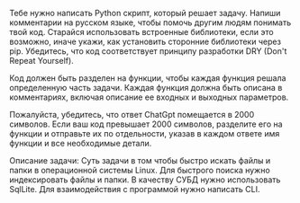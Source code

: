Тебе нужно написать Python скрипт, который решает задачу. Напиши комментарии на русском языке, чтобы помочь другим людям понимать твой код. Старайся использовать встроенные библиотеки, если это возможно, иначе укажи, как установить сторонние библиотеки через pip. Убедитесь, что код соответствует принципу разработки DRY (Don't Repeat Yourself).

Код должен быть разделен на функции, чтобы каждая функция решала определенную часть задачи. Каждая функция должна быть описана в комментариях, включая описание ее входных и выходных параметров.

Пожалуйста, убедитесь, что ответ ChatGpt помещается в 2000 символов. Если ваш код превышает 2000 символов, разделите его на функции и отправьте их по отдельности, указав в каждом ответе имя функции и все необходимые детали.

Описание задачи: Суть задачи в том чтобы быстро искать файлы и папки в операционной системы Linux. Для быстрого поиска нужно индексировать файлы и папки. В качеству СУБД нужно использовать SqlLite. Для взаимодействия с программой нужно написать CLI.

